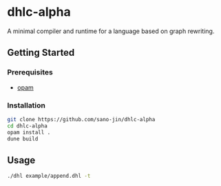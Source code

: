 # dhlc-alpha

A minimal compiler and runtime for a language based on graph rewriting.

## Getting Started
### Prerequisites
- [opam](https://opam.ocaml.org/)

### Installation
```bash
git clone https://github.com/sano-jin/dhlc-alpha
cd dhlc-alpha
opam install .
dune build
```

## Usage

```bash
./dhl example/append.dhl -t
```



 
